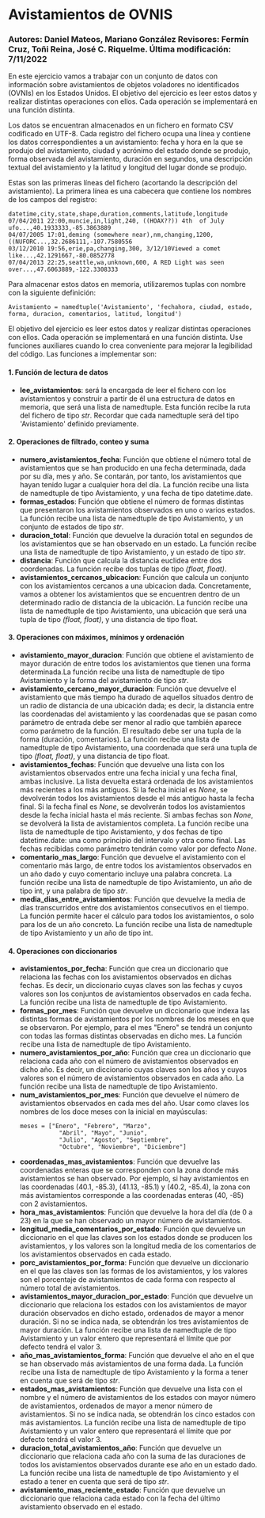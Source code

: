 # Avistamientos de OVNIS
### Autores: Daniel Mateos, Mariano González Revisores: Fermín Cruz, Toñi Reina, José C. Riquelme. Última modificación: 7/11/2022

En este ejercicio vamos a trabajar con un conjunto de datos con información sobre avistamientos de objetos voladores no identificados (OVNIs) en los Estados Unidos. El objetivo del ejercicio es leer estos datos y realizar distintas operaciones con ellos. Cada operación se implementará en una función distinta.

Los datos se encuentran almacenados en un fichero en formato CSV codificado en UTF-8. Cada registro del fichero ocupa una línea y contiene los datos correspondientes a un avistamiento: fecha y hora en la que se produjo del avistamiento, ciudad y acrónimo del estado donde se produjo, forma observada del avistamiento, duración en segundos, una descripción textual del avistamiento y la latitud y longitud del lugar donde se produjo.

Estas son las primeras líneas del fichero (acortando la descripción del avistamiento). La primera línea es una cabecera que contiene los nombres de los campos del registro:

```
datetime,city,state,shape,duration,comments,latitude,longitude
07/04/2011 22:00,muncie,in,light,240, ((HOAX??)) 4th  of July ufo...,40.1933333,-85.3863889
04/07/2005 17:01,deming (somewhere near),nm,changing,1200, ((NUFORC...,32.2686111,-107.7580556
03/12/2010 19:56,erie,pa,changing,300, 3/12/10Viewed a comet like...,42.1291667,-80.0852778
07/04/2013 22:25,seattle,wa,unknown,600, A RED Light was seen over...,47.6063889,-122.3308333
```

Para almacenar estos datos en memoria, utilizaremos tuplas con nombre con la siguiente definición:
```
Avistamiento = namedtuple('Avistamiento', 'fechahora, ciudad, estado, forma, duracion, comentarios, latitud, longitud')
```

El objetivo del ejercicio es leer estos datos y realizar distintas operaciones con ellos. Cada operación se implementará en una función distinta. Use funciones auxiliares cuando lo crea conveniente para mejorar la legibilidad del código. Las funciones a implementar son:
#### 1. Función de lectura de datos
* **lee_avistamientos**: será la encargada de leer el fichero con los avistamientos y construir a partir de él una estructura de datos en memoria, que será una lista de namedtuple. Esta función recibe la ruta del fichero de tipo _str_. Recordar que cada namedtuple será del tipo 'Avistamiento' definido previamente.

#### 2. Operaciones de filtrado, conteo y suma
* **numero_avistamientos_fecha**: Función que obtiene el número total de avistamientos que se han producido en una fecha determinada, dada por su día, mes y año. Se contarán, por tanto, los avistamientos que hayan tenido lugar a cualquier hora del día. La función recibe una lista de namedtuple de tipo Avistamiento, y una fecha de tipo datetime.date.
* **formas_estados**: Función que obtiene el número de formas distintas que presentaron los avistamientos observados en uno o varios estados. La función recibe una lista de namedtuple de tipo Avistamiento, y un conjunto de estados de tipo _str_.
* **duracion_total**: Función que devuelve la duración total en segundos de los avistamientos que se han observado en un estado. La función recibe una lista de namedtuple de tipo Avistamiento, y un estado de tipo _str_.
* **distancia**: Función que calcula la distancia euclidea entre dos coordenadas. La función recibe dos tuplas de tipo _(float, float)_.
* **avistamientos_cercanos_ubicacion**: Función que calcula un conjunto con los avistamientos cercanos a una ubicacion dada. Concretamente, vamos a obtener los avistamientos que se encuentren dentro de un determinado radio de distancia de la ubicación. La función recibe una lista de namedtuple de tipo Avistamiento, una ubicación que será una tupla de tipo _(float, float)_, y una distancia de tipo float.

#### 3. Operaciones con máximos, mínimos y ordenación
* **avistamiento_mayor_duracion**: Función que obtiene el avistamiento de mayor duración de entre todos los avistamientos que tienen una forma determinada.La función recibe una lista de namedtuple de tipo Avistamiento y la forma del avistamiento de tipo _str_.
* **avistamiento_cercano_mayor_duracion**: Función que devuelve el avistamiento que más tiempo ha durado de aquellos situados dentro de un radio de distancia de una ubicación dada; es decir, la distancia entre las coordenadas del avistamiento y las coordenadas que se pasan como parámetro de entrada debe ser menor al radio que también aparece como parámetro de la función. El resultado debe ser una tupla de la forma (duración, comentarios). La función recibe una lista de namedtuple de tipo Avistamiento, una coordenada que será una tupla de tipo _(float, float)_, y una distancia de tipo float.
* **avistamientos_fechas**: Función que devuelve una lista con los avistamientos observados entre una fecha inicial y una fecha final, ambas inclusive. La lista devuelta estará ordenada de los avistamientos más recientes a los más antiguos. Si la fecha inicial es _None_, se devolverán todos los avistamientos desde el más antiguo hasta la fecha final. Si la fecha final es _None_, se devolverán todos los avistamientos desde la fecha inicial hasta el más reciente. Si ambas fechas son _None_, se devolverá la lista de avistamientos completa. La función recibe una lista de namedtuple de tipo Avistamiento, y dos fechas de tipo datetime.date: una como principio del intervalo y otra como final. Las fechas recibidas como parámetro tendrán como valor por defecto _None_.
* **comentario_mas_largo**: Función que devuelve el avistamiento con el comentario más largo, de entre todos los avistamientos observados en un año dado y cuyo comentario incluye una palabra concreta. La función recibe una lista de namedtuple de tipo Avistamiento, un año de tipo int, y una palabra de tipo _str_.
* **media_dias_entre_avistamientos**: Función que devuelve la media de días transcurridos entre dos avistamientos consecutivos en el tiempo. La función permite hacer el cálculo para todos los avistamientos, o solo para los de un año concreto. La función recibe una lista de namedtuple de tipo Avistamiento y un año de tipo int.

#### 4. Operaciones con diccionarios
* **avistamientos_por_fecha**: Función que crea un diccionario que relaciona las fechas con los avistamientos observados en dichas fechas. Es decir, un diccionario cuyas claves son las fechas y cuyos valores son los conjuntos de avistamientos observados en cada fecha. La función recibe una lista de namedtuple de tipo Avistamiento.
* **formas_por_mes**: Función que devuelve un diccionario que indexa las distintas formas de avistamientos por los nombres de los meses en que se observaron. Por ejemplo, para el mes "Enero" se tendrá un conjunto con todas las formas distintas observadas en dicho mes. La función recibe una lista de namedtuple de tipo Avistamiento.
* **numero_avistamientos_por_año**: Función que crea un diccionario que relaciona cada año con el número de avistamientos observados en dicho año. Es decir, un diccionario cuyas claves son los años y cuyos valores son el número de avistamientos observados en cada año. La función recibe una lista de namedtuple de tipo Avistamiento.
* **num_avistamientos_por_mes**: Función que devuelve el número de avistamientos observados en cada mes del año. Usar como claves los nombres de los doce meses con la inicial en mayúsculas:
    ```
    meses = ["Enero", "Febrero", "Marzo", 
               "Abril", "Mayo", "Junio", 
               "Julio", "Agosto", "Septiembre", 
               "Octubre", "Noviembre", "Diciembre"]
    ```
* **coordenadas_mas_avistamientos**: Función que devuelve las coordenadas enteras que se corresponden con la zona donde más avistamientos se han observado. Por ejemplo, si hay avistamientos en las coordenadas (40.1, -85.3), (41.13, -85.1) y (40.2, -85.4), la zona con más avistamientos corresponde a las coordenadas enteras (40, -85) con 2 avistamientos.
* **hora_mas_avistamientos**: Función que devuelve la hora del día (de 0 a 23) en la que se han observado un mayor número de avistamientos.
* **longitud_media_comentarios_por_estado**: Función que devuelve un diccionario en el que las claves son los estados donde se producen los avistamientos, y los valores son la longitud media de los comentarios de los avistamientos observados en cada estado.
* **porc_avistamientos_por_forma**: Función que devuelve un diccionario en el que las claves son las formas de los avistamientos, y los valores son el porcentaje de avistamientos de cada forma con respecto al número total de avistamientos.
* **avistamientos_mayor_duracion_por_estado**: Función que devuelve un diccionario que relaciona los estados con los avistamientos de mayor duración observados en dicho estado, ordenados de mayor a menor duración. Si no se indica nada, se obtendrán los tres avistamientos de mayor duración. La función recibe una lista de namedtuple de tipo Avistamiento y un valor entero que representará el límite que por defecto tendrá el valor 3.
* **año_mas_avistamientos_forma**: Función que devuelve el año en el que se han observado más avistamientos de una forma dada. La función recibe una lista de namedtuple de tipo Avistamiento y la forma a tener en cuenta que será de tipo _str_.
* **estados_mas_avistamientos**: Función que devuelve una lista con el nombre y el número de avistamientos de los estados con mayor número de avistamientos, ordenados de mayor a menor número de avistamientos. Si no se indica nada, se obtendrán los cinco estados con más avistamientos. La función recibe una lista de namedtuple de tipo Avistamiento y un valor entero que representará el límite que por defecto tendrá el valor 3.
* **duracion_total_avistamientos_año**: Función que devuelve un diccionario que relaciona cada año con la suma de las duraciones de todos los avistamientos observados durante ese año en un estado dado. La función recibe una lista de namedtuple de tipo Avistamiento y el estado a tener en cuenta que será de tipo _str_.
* **avistamiento_mas_reciente_estado**: Función que devuelve un diccionario que relaciona cada estado con la fecha del último avistamiento observado en el estado.
